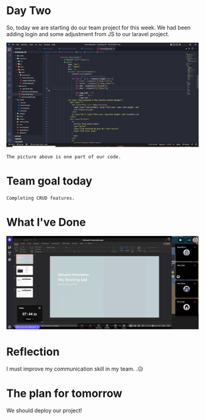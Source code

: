 # Day Two 

So, today we are starting do our team project for this week. We had been adding login and some adjustment from JS to our laravel project. 

![title](../Images/day3.png)

```
The picture above is one part of our code. 
```
#  Team goal today
```
Completing CRUD features.
```
# What I've Done
![title](../Images/sharescreen.png)

# Reflection
I must improve my communication skill in my team. .😥

# The plan for tomorrow
We should deploy our project!